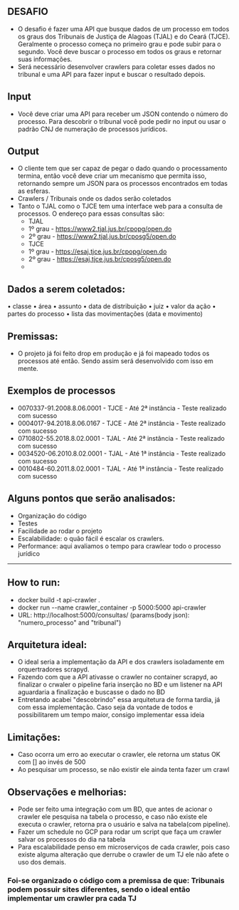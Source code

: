 ## DESAFIO
- O desafio é fazer uma API que busque dados de um processo em todos os graus dos Tribunais de Justiça de Alagoas (TJAL) e do Ceará (TJCE). Geralmente o processo começa no primeiro grau e pode subir para o segundo. Você deve buscar o processo em todos os graus e retornar suas informações.
- Será necessário desenvolver crawlers para coletar esses dados no tribunal e uma API para fazer input e buscar o resultado depois.

## Input
- Você deve criar uma API para receber um JSON contendo o número do processo. Para descobrir o tribunal você pode pedir no input ou usar o padrão CNJ de numeração de processos jurídicos.

## Output
- O cliente tem que ser capaz de pegar o dado quando o processamento termina, então você deve criar um mecanismo que permita isso, retornando sempre um JSON para os processos encontrados em todas as esferas.
- Crawlers / Tribunais onde os dados serão coletados
- Tanto o TJAL como o TJCE tem uma interface web para a consulta de processos. O endereço para essas consultas são:
    - TJAL
    - 1º grau - https://www2.tjal.jus.br/cpopg/open.do
    - 2º grau - https://www2.tjal.jus.br/cposg5/open.do
    - TJCE
    - 1º grau - https://esaj.tjce.jus.br/cpopg/open.do
    - 2º grau - https://esaj.tjce.jus.br/cposg5/open.do
    - 
## Dados a serem coletados:
•	classe
•	área
•	assunto
•	data de distribuição
•	juiz
•	valor da ação
•	partes do processo
•	lista das movimentações (data e movimento)

## Premissas: 
- O projeto já foi feito drop em produção e já foi mapeado todos os processos até então. Sendo assim será desenvolvido com isso em mente.

## Exemplos de processos
- 0070337-91.2008.8.06.0001 - TJCE - Até 2ª instância - Teste realizado com sucesso
- 0004017-94.2018.8.06.0167 - TJCE - Até 2ª instância - Teste realizado com sucesso
- 0710802-55.2018.8.02.0001 - TJAL - Até 2ª instância - Teste realizado com sucesso
- 0034520-06.2010.8.02.0001 - TJAL - Até 1ª instância - Teste realizado com sucesso
- 0010484-60.2011.8.02.0001 - TJAL - Até 1ª instância - Teste realizado com sucesso

## Alguns pontos que serão analisados:
-	Organização do código
-	Testes
-	Facilidade ao rodar o projeto
-	Escalabilidade: o quão fácil é escalar os crawlers.
-	Performance: aqui avaliamos o tempo para crawlear todo o processo jurídico
------------------------------------------------------------------------------------------------------------------------------
## How to run:
- docker build -t api-crawler .
- docker run --name crawler_container -p 5000:5000 api-crawler
- URL: http://localhost:5000/consultas/ (params(body json): "numero_processo" and "tribunal")

## Arquitetura ideal:
- O ideal seria a implementação da API e dos crawlers isoladamente em orquertradores scrapyd. 
- Fazendo com que a API ativasse o crawler no container scrapyd, ao finalizar o crwaler o pipeline faria inserção no BD e um listener na API aguardaria a finalização e buscasse o dado no BD
- Entretando acabei "descobrindo" essa arquitetura de forma tardia, já com essa implementação. Caso seja da vontade de todos e possibilitarem um tempo maior, consigo implementar essa ideia

## Limitações:
- Caso ocorra um erro ao executar o crawler, ele retorna um status OK com [] ao invés de 500
- Ao pesquisar um processo, se não existir ele ainda tenta fazer um crawl

## Observações e melhorias:
- Pode ser feito uma integração com um BD, que antes de acionar o crawler ele pesquisa na tabela o processo, e caso não existe ele executa o crawler, retorna pra o usuário e salva na tabela(com pipeline).
- Fazer um schedule no GCP para rodar um script que faça um crawler salvar os processos do dia na tabela
- Para escalabilidade penso em microserviços de cada crawler, pois caso existe alguma alteração que derrube o crawler de um TJ ele não afete o uso dos demais.

### Foi-se organizado o código com a premissa de que: Tribunais podem possuir sites diferentes, sendo o ideal então implementar um crawler pra cada TJ